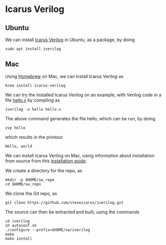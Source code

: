 # Icarus Verilog

## Ubuntu

We can install [Icarus Verilog](http://iverilog.icarus.com/) in Ubuntu, as a package, by doing

    sudo apt install iverilog

## Mac

Using [Homebrew](https://brew.sh/) on Mac, we can install Icarus Verilog as

    brew install icarus-verilog

We can try the installed Icarus Verilog on an example, with Verilog code in a file
[hello.v](../hello/verilog/hello.v) by compiling as

    iverilog -o hello hello.v

The above command generates the file hello, which can be run, by doing

    vvp hello 

which results in the printout

    Hello, world











We can install Icarus Verilog on Mac, using information about
installation from source from this
[installation guide](https://iverilog.fandom.com/wiki/Installation_Guide).

We create a directory for the repo, as

    mkdir -p $HOME/sw_repo
    cd $HOME/sw_repo

We clone the Git repo, as

    git clone https://github.com/steveicarus/iverilog.git

The source can then be extracted and built, using the commands

    cd iverilog
	sh autoconf.sh
	./configure --prefix=$HOME/sw/iverilog
	make
	make install

